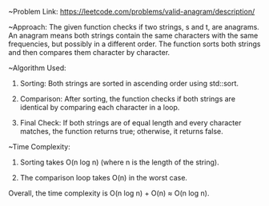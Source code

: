 ~Problem Link: https://leetcode.com/problems/valid-anagram/description/

~Approach: The given function checks if two strings, s and t, are anagrams. An anagram means both strings contain the same characters with the same frequencies, but possibly in a different order. The function sorts both strings and then compares them character by character.

~Algorithm Used:

1. Sorting: Both strings are sorted in ascending order using std::sort.

2. Comparison: After sorting, the function checks if both strings are identical by comparing each character in a loop.

3. Final Check: If both strings are of equal length and every character matches, the function returns true; otherwise, it returns false.

~Time Complexity:

1. Sorting takes O(n log n) (where n is the length of the string).

2. The comparison loop takes O(n) in the worst case.

Overall, the time complexity is O(n log n) + O(n) ≈ O(n log n).
